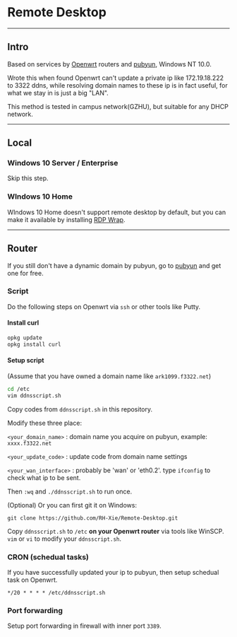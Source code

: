 # Remote Desktop

---

## Intro

Based on services by [Openwrt](https://openwrt.org/) routers and [pubyun](https://www.pubyun.com/), Windows NT 10.0.

Wrote this when found Openwrt can't update a private ip like 172.19.18.222 to 3322 ddns, while resolving domain names to these ip is in fact useful, for what we stay in is just a big "LAN".

This method is tested in campus network(GZHU), but suitable for any DHCP network.

---

## Local

### Windows 10 Server / Enterprise

Skip this step.

### WIndows 10 Home

WIndows 10 Home doesn't support remote desktop by default, but you can make it available by installing [RDP Wrap](https://github.com/stascorp/rdpwrap).

---

## Router

If you still don't have a dynamic domain by pubyun, go to [pubyun](https://www.pubyun.com/) and get one for free.

### Script

Do the following steps on Openwrt via `ssh` or other tools like Putty.

#### Install curl

```sh
opkg update
opkg install curl
```

#### Setup script

(Assume that you have owned a domain name like `ark1099.f3322.net`)

```sh
cd /etc
vim ddnsscript.sh
```

Copy codes from `ddnsscript.sh` in this repository.

Modify these three place:

`<your_domain_name>` : domain name you acquire on pubyun, example: `xxxx.f3322.net`

`<your_update_code>` : update code from domain name settings

`<your_wan_interface>` : probably be 'wan' or 'eth0.2'. type `ifconfig` to check what ip to be sent.

Then `:wq` and `./ddnsscript.sh` to run once.

(Optional) Or you can first git it on Windows:

```
git clone https://github.com/RH-Xie/Remote-Desktop.git
```

Copy `ddnsscript.sh` to `/etc` **on your Openwrt router** via tools like WinSCP.
`vim` or `vi` to modify your `ddnsscript.sh`.

### CRON (schedual tasks)

If you have successfully updated your ip to pubyun, then setup schedual task on Openwrt.

```
*/20 * * * * /etc/ddnsscript.sh

```

### Port forwarding

Setup port forwarding in firewall with inner port `3389`.
